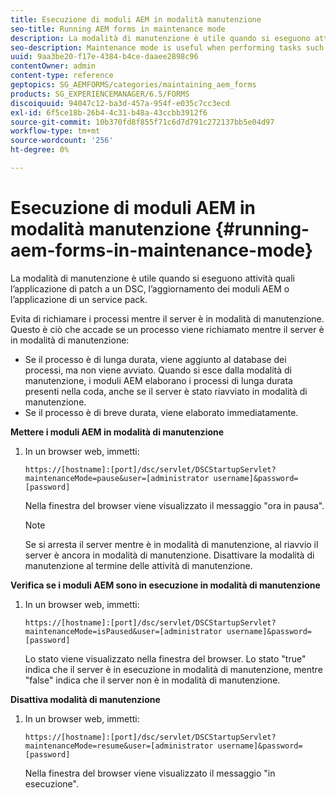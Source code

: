 ```yaml
---
title: Esecuzione di moduli AEM in modalità manutenzione
seo-title: Running AEM forms in maintenance mode
description: La modalità di manutenzione è utile quando si eseguono attività quali l’applicazione di patch a un DSC, l’aggiornamento dei moduli AEM o l’applicazione di un service pack. Ulteriori informazioni sull’esecuzione dei moduli AEM in modalità di manutenzione.
seo-description: Maintenance mode is useful when performing tasks such as patching a DSC, upgrading AEM forms, or applying a service pack. Learn more about running AEM forms in maintenance mode.
uuid: 9aa3be20-f17e-4384-b4ce-daaee2898c96
contentOwner: admin
content-type: reference
geptopics: SG_AEMFORMS/categories/maintaining_aem_forms
products: SG_EXPERIENCEMANAGER/6.5/FORMS
discoiquuid: 94047c12-ba3d-457a-954f-e035c7cc3ecd
exl-id: 6f5ce18b-26b4-4c31-b48a-43ccbb3912f6
source-git-commit: 10b370fd8f855f71c6d7d791c272137bb5e04d97
workflow-type: tm+mt
source-wordcount: '256'
ht-degree: 0%

---
```


# Esecuzione di moduli AEM in modalità manutenzione {#running-aem-forms-in-maintenance-mode}

La modalità di manutenzione è utile quando si eseguono attività quali l’applicazione di patch a un DSC, l’aggiornamento dei moduli AEM o l’applicazione di un service pack.

Evita di richiamare i processi mentre il server è in modalità di manutenzione. Questo è ciò che accade se un processo viene richiamato mentre il server è in modalità di manutenzione:

* Se il processo è di lunga durata, viene aggiunto al database dei processi, ma non viene avviato. Quando si esce dalla modalità di manutenzione, i moduli AEM elaborano i processi di lunga durata presenti nella coda, anche se il server è stato riavviato in modalità di manutenzione.
* Se il processo è di breve durata, viene elaborato immediatamente.

**Mettere i moduli AEM in modalità di manutenzione**

1. In un browser web, immetti:

   `https://[hostname]:[port]/dsc/servlet/DSCStartupServlet?maintenanceMode=pause&user=[administrator username]&password=[password]`

   Nella finestra del browser viene visualizzato il messaggio &quot;ora in pausa&quot;.

   >[!NOTE]
   >
   >Se si arresta il server mentre è in modalità di manutenzione, al riavvio il server è ancora in modalità di manutenzione. Disattivare la modalità di manutenzione al termine delle attività di manutenzione.

**Verifica se i moduli AEM sono in esecuzione in modalità di manutenzione**

1. In un browser web, immetti:

   `https://[hostname]:[port]/dsc/servlet/DSCStartupServlet?maintenanceMode=isPaused&user=[administrator username]&password=[password]`

   Lo stato viene visualizzato nella finestra del browser. Lo stato &quot;true&quot; indica che il server è in esecuzione in modalità di manutenzione, mentre &quot;false&quot; indica che il server non è in modalità di manutenzione.

**Disattiva modalità di manutenzione**

1. In un browser web, immetti:

   `https://[hostname]:[port]/dsc/servlet/DSCStartupServlet?maintenanceMode=resume&user=[administrator username]&password=[password]`

   Nella finestra del browser viene visualizzato il messaggio &quot;in esecuzione&quot;.
